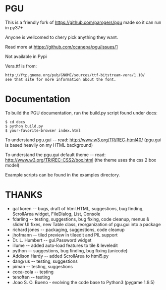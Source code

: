 PGU
===

This is a friendly fork of https://github.com/parogers/pgu made so it can run in py37+

Anyone is wellcomed to chery pick anything they want.

Read more at https://github.com/ccanepa/pgu/issues/1

Not available in Pypi

Vera.ttf is from:

    http://ftp.gnome.org/pub/GNOME/sources/ttf-bitstream-vera/1.10/
    see that site for more information about the font.

Documentation
=============

To build the PGU documentation, run the build.py script found under docs:

    $ cd docs
    $ python build.py
    $ your-favorite-browser index.html

To understand pgu.gui -- read:
    http://www.w3.org/TR/REC-html40/
    (pgu.gui is based heavily on my HTML background)

To understand the pgu.gui default theme -- read:
    http://www.w3.org/TR/REC-CSS2/box.html
    (the theme uses the css 2 box model)

Example scripts can be found in the examples directory.

THANKS
======

* gal koren -- bugs, draft of html.HTML, suggestions, bug finding, ScrollArea widget, FileDialog, List, Console
* fdarling -- testing, suggestions, bug fixing, code cleanup, menus & slider UI fixes, new Table class, reorganization of pgu.gui into a package
* richard jones -- packaging, suggestions, code cleanup
* jhofmann -- tiled preview in tileedit and PIL support
* Dr. L. Humbert -- gui.Password widget
* illume -- added auto-load features to tile & leveledit
* python -- suggestions, bug finding, bug fixing (unicode)
* Addison Hardy -- added ScrollArea to html5.py
* dang`r`us -- testing, suggestions
* piman -- testing, suggestions
* coca-cola -- testing
* tenoften -- testing
* Joao S. O. Bueno - evolving the code base to Python3 (pygame 1.9.5)
